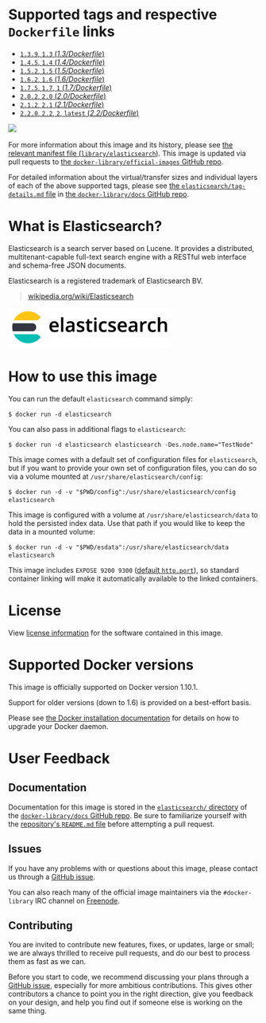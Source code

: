 # Supported tags and respective `Dockerfile` links

-	[`1.3.9`, `1.3` (*1.3/Dockerfile*)](https://github.com/docker-library/elasticsearch/blob/c3d6d0417654c4e19b4e9e3308dddca321325cd2/1.3/Dockerfile)
-	[`1.4.5`, `1.4` (*1.4/Dockerfile*)](https://github.com/docker-library/elasticsearch/blob/c3d6d0417654c4e19b4e9e3308dddca321325cd2/1.4/Dockerfile)
-	[`1.5.2`, `1.5` (*1.5/Dockerfile*)](https://github.com/docker-library/elasticsearch/blob/c3d6d0417654c4e19b4e9e3308dddca321325cd2/1.5/Dockerfile)
-	[`1.6.2`, `1.6` (*1.6/Dockerfile*)](https://github.com/docker-library/elasticsearch/blob/c3d6d0417654c4e19b4e9e3308dddca321325cd2/1.6/Dockerfile)
-	[`1.7.5`, `1.7`, `1` (*1.7/Dockerfile*)](https://github.com/docker-library/elasticsearch/blob/c3d6d0417654c4e19b4e9e3308dddca321325cd2/1.7/Dockerfile)
-	[`2.0.2`, `2.0` (*2.0/Dockerfile*)](https://github.com/docker-library/elasticsearch/blob/c3d6d0417654c4e19b4e9e3308dddca321325cd2/2.0/Dockerfile)
-	[`2.1.2`, `2.1` (*2.1/Dockerfile*)](https://github.com/docker-library/elasticsearch/blob/c3d6d0417654c4e19b4e9e3308dddca321325cd2/2.1/Dockerfile)
-	[`2.2.0`, `2.2`, `2`, `latest` (*2.2/Dockerfile*)](https://github.com/docker-library/elasticsearch/blob/c3d6d0417654c4e19b4e9e3308dddca321325cd2/2.2/Dockerfile)

[![](https://badge.imagelayers.io/elasticsearch:latest.svg)](https://imagelayers.io/?images=elasticsearch:1.3.9,elasticsearch:1.4.5,elasticsearch:1.5.2,elasticsearch:1.6.2,elasticsearch:1.7.5,elasticsearch:2.0.2,elasticsearch:2.1.2,elasticsearch:2.2.0)

For more information about this image and its history, please see [the relevant manifest file (`library/elasticsearch`)](https://github.com/docker-library/official-images/blob/master/library/elasticsearch). This image is updated via pull requests to [the `docker-library/official-images` GitHub repo](https://github.com/docker-library/official-images).

For detailed information about the virtual/transfer sizes and individual layers of each of the above supported tags, please see [the `elasticsearch/tag-details.md` file](https://github.com/docker-library/docs/blob/master/elasticsearch/tag-details.md) in [the `docker-library/docs` GitHub repo](https://github.com/docker-library/docs).

# What is Elasticsearch?

Elasticsearch is a search server based on Lucene. It provides a distributed, multitenant-capable full-text search engine with a RESTful web interface and schema-free JSON documents.

Elasticsearch is a registered trademark of Elasticsearch BV.

> [wikipedia.org/wiki/Elasticsearch](https://en.wikipedia.org/wiki/Elasticsearch)

![logo](https://raw.githubusercontent.com/docker-library/docs/7688e51a41c0c10dca4e6c376be886ce64b9620f/elasticsearch/logo.png)

# How to use this image

You can run the default `elasticsearch` command simply:

```console
$ docker run -d elasticsearch
```

You can also pass in additional flags to `elasticsearch`:

```console
$ docker run -d elasticsearch elasticsearch -Des.node.name="TestNode"
```

This image comes with a default set of configuration files for `elasticsearch`, but if you want to provide your own set of configuration files, you can do so via a volume mounted at `/usr/share/elasticsearch/config`:

```console
$ docker run -d -v "$PWD/config":/usr/share/elasticsearch/config elasticsearch
```

This image is configured with a volume at `/usr/share/elasticsearch/data` to hold the persisted index data. Use that path if you would like to keep the data in a mounted volume:

```console
$ docker run -d -v "$PWD/esdata":/usr/share/elasticsearch/data elasticsearch
```

This image includes `EXPOSE 9200 9300` ([default `http.port`](http://www.elastic.co/guide/en/elasticsearch/reference/1.5/modules-http.html)), so standard container linking will make it automatically available to the linked containers.

# License

View [license information](https://github.com/elasticsearch/elasticsearch/blob/66b5ed86f7adede8102cd4d979b9f4924e5bd837/LICENSE.txt) for the software contained in this image.

# Supported Docker versions

This image is officially supported on Docker version 1.10.1.

Support for older versions (down to 1.6) is provided on a best-effort basis.

Please see [the Docker installation documentation](https://docs.docker.com/installation/) for details on how to upgrade your Docker daemon.

# User Feedback

## Documentation

Documentation for this image is stored in the [`elasticsearch/` directory](https://github.com/docker-library/docs/tree/master/elasticsearch) of the [`docker-library/docs` GitHub repo](https://github.com/docker-library/docs). Be sure to familiarize yourself with the [repository's `README.md` file](https://github.com/docker-library/docs/blob/master/README.md) before attempting a pull request.

## Issues

If you have any problems with or questions about this image, please contact us through a [GitHub issue](https://github.com/docker-library/elasticsearch/issues).

You can also reach many of the official image maintainers via the `#docker-library` IRC channel on [Freenode](https://freenode.net).

## Contributing

You are invited to contribute new features, fixes, or updates, large or small; we are always thrilled to receive pull requests, and do our best to process them as fast as we can.

Before you start to code, we recommend discussing your plans through a [GitHub issue](https://github.com/docker-library/elasticsearch/issues), especially for more ambitious contributions. This gives other contributors a chance to point you in the right direction, give you feedback on your design, and help you find out if someone else is working on the same thing.
